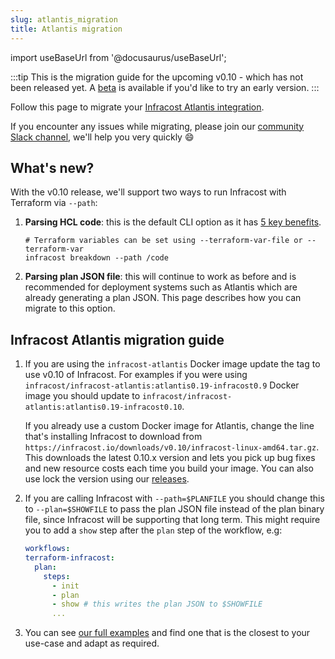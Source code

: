 ```yaml
---
slug: atlantis_migration
title: Atlantis migration
---
```


import useBaseUrl from '@docusaurus/useBaseUrl';

:::tip
This is the migration guide for the upcoming v0.10 - which has not been released yet.
A [beta](https://github.com/infracost/infracost/releases/tag/v0.10.0-beta.1) is available if you'd like to try an early version.
:::

Follow this page to migrate your [Infracost Atlantis integration](https://github.com/infracost/infracost-atlantis).

If you encounter any issues while migrating, please join our [community Slack channel](https://www.infracost.io/community-chat), we'll help you very quickly 😄

## What's new?

With the v0.10 release, we'll support two ways to run Infracost with Terraform via `--path`:
1. **Parsing HCL code**: this is the default CLI option as it has [5 key benefits](/docs/guides/v0.10_migration/#1-faster-cli).
    ```shell
    # Terraform variables can be set using --terraform-var-file or --terraform-var
    infracost breakdown --path /code
    ```

2. **Parsing plan JSON file**: this will continue to work as before and is recommended for deployment systems such as Atlantis which are already generating a plan JSON. This page describes how you can migrate to this option.

## Infracost Atlantis migration guide

1. If you are using the `infracost-atlantis` Docker image update the tag to use v0.10 of Infracost. For examples if you were using `infracost/infracost-atlantis:atlantis0.19-infracost0.9` Docker image you should update to `infracost/infracost-atlantis:atlantis0.19-infracost0.10`.

    If you already use a custom Docker image for Atlantis, change the line that's installing Infracost to download from `https://infracost.io/downloads/v0.10/infracost-linux-amd64.tar.gz`. This downloads the latest 0.10.x version and lets you pick up bug fixes and new resource costs each time you build your image. You can also use lock the version using our [releases](https://github.com/infracost/infracost/releases).

2. If you are calling Infracost with `--path=$PLANFILE` you should change this to `--plan=$SHOWFILE` to pass the plan JSON file instead of the plan binary file, since Infracost will be supporting that long term. This might require you to add a `show` step after the `plan` step of the workflow, e.g:
    ```yaml
    workflows:
    terraform-infracost:
      plan:
        steps:
          - init
          - plan
          - show # this writes the plan JSON to $SHOWFILE
          ...
    ```

3. You can see [our full examples](https://github.com/infracost/infracost-atlantis/tree/master/examples) and find one that is the closest to your use-case and adapt as required.
